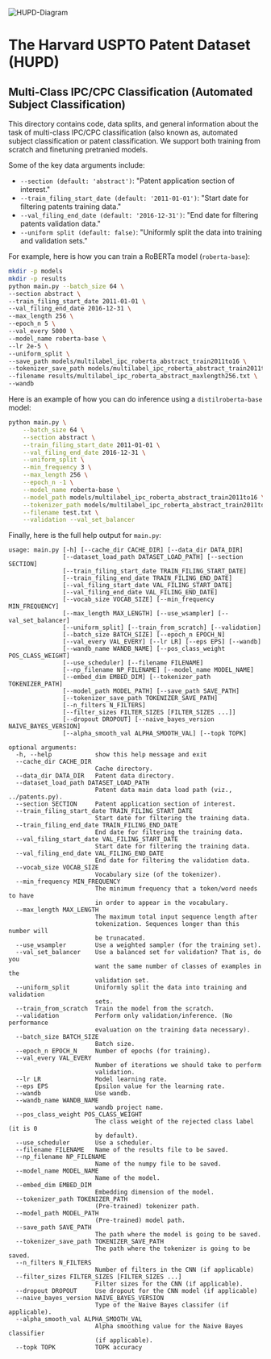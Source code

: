 ![HUPD-Diagram](https://github.com/suzgunmirac/hupd/blob/main/figures/HUPD-Logo.png)

# The Harvard USPTO Patent Dataset (HUPD)

## Multi-Class IPC/CPC Classification (Automated Subject Classification)

This directory contains code, data splits, and general information about the task of multi-class IPC/CPC classification (also known as, automated subject classification or patent classification. We support both training from scratch and finetuning pretranied models.

Some of the key data arguments include:
* `--section (default: 'abstract')`: "Patent application section of interest." 
* `--train_filing_start_date (default: '2011-01-01')`: "Start date for filtering patents training data."
* `--val_filing_end_date (default: '2016-12-31')`: "End date for filtering patents validation data."
* `--uniform split (default: false)`: "Uniformly split the data into training and validation sets."


For example, here is how you can train a RoBERTa model (`roberta-base`):
```bash
mkdir -p models
mkdir -p results
python main.py --batch_size 64 \
--section abstract \
--train_filing_start_date 2011-01-01 \
--val_filing_end_date 2016-12-31 \
--max_length 256 \
--epoch_n 5 \
--val_every 5000 \
--model_name roberta-base \
--lr 2e-5 \
--uniform_split \
--save_path models/multilabel_ipc_roberta_abstract_train2011to16 \
--tokenizer_save_path models/multilabel_ipc_roberta_abstract_train2011to16_tokenizer \
--filename results/multilabel_ipc_roberta_abstract_maxlength256.txt \
--wandb
```

Here is an example of how you can do inference using a `distilroberta-base` model:
```bash
python main.py \
    --batch_size 64 \
    --section abstract \
    --train_filing_start_date 2011-01-01 \
    --val_filing_end_date 2016-12-31 \
    --uniform_split \
    --min_frequency 3 \
    --max_length 256 \
    --epoch_n -1 \
    --model_name roberta-base \
    --model_path models/multilabel_ipc_roberta_abstract_train2011to16 \
    --tokenizer_path models/multilabel_ipc_roberta_abstract_train2011to16_tokenizer \
    --filename test.txt \
    --validation --val_set_balancer
```

Finally, here is the full help output for `main.py`:
```
usage: main.py [-h] [--cache_dir CACHE_DIR] [--data_dir DATA_DIR]
               [--dataset_load_path DATASET_LOAD_PATH] [--section SECTION]
               [--train_filing_start_date TRAIN_FILING_START_DATE]
               [--train_filing_end_date TRAIN_FILING_END_DATE]
               [--val_filing_start_date VAL_FILING_START_DATE]
               [--val_filing_end_date VAL_FILING_END_DATE]
               [--vocab_size VOCAB_SIZE] [--min_frequency MIN_FREQUENCY]
               [--max_length MAX_LENGTH] [--use_wsampler] [--val_set_balancer]
               [--uniform_split] [--train_from_scratch] [--validation]
               [--batch_size BATCH_SIZE] [--epoch_n EPOCH_N]
               [--val_every VAL_EVERY] [--lr LR] [--eps EPS] [--wandb]
               [--wandb_name WANDB_NAME] [--pos_class_weight POS_CLASS_WEIGHT]
               [--use_scheduler] [--filename FILENAME]
               [--np_filename NP_FILENAME] [--model_name MODEL_NAME]
               [--embed_dim EMBED_DIM] [--tokenizer_path TOKENIZER_PATH]
               [--model_path MODEL_PATH] [--save_path SAVE_PATH]
               [--tokenizer_save_path TOKENIZER_SAVE_PATH]
               [--n_filters N_FILTERS]
               [--filter_sizes FILTER_SIZES [FILTER_SIZES ...]]
               [--dropout DROPOUT] [--naive_bayes_version NAIVE_BAYES_VERSION]
               [--alpha_smooth_val ALPHA_SMOOTH_VAL] [--topk TOPK]

optional arguments:
  -h, --help            show this help message and exit
  --cache_dir CACHE_DIR
                        Cache directory.
  --data_dir DATA_DIR   Patent data directory.
  --dataset_load_path DATASET_LOAD_PATH
                        Patent data main data load path (viz., ../patents.py).
  --section SECTION     Patent application section of interest.
  --train_filing_start_date TRAIN_FILING_START_DATE
                        Start date for filtering the training data.
  --train_filing_end_date TRAIN_FILING_END_DATE
                        End date for filtering the training data.
  --val_filing_start_date VAL_FILING_START_DATE
                        Start date for filtering the training data.
  --val_filing_end_date VAL_FILING_END_DATE
                        End date for filtering the validation data.
  --vocab_size VOCAB_SIZE
                        Vocabulary size (of the tokenizer).
  --min_frequency MIN_FREQUENCY
                        The minimum frequency that a token/word needs to have
                        in order to appear in the vocabulary.
  --max_length MAX_LENGTH
                        The maximum total input sequence length after
                        tokenization. Sequences longer than this number will
                        be trunacated.
  --use_wsampler        Use a weighted sampler (for the training set).
  --val_set_balancer    Use a balanced set for validation? That is, do you
                        want the same number of classes of examples in the
                        validation set.
  --uniform_split       Uniformly split the data into training and validation
                        sets.
  --train_from_scratch  Train the model from the scratch.
  --validation          Perform only validation/inference. (No performance
                        evaluation on the training data necessary).
  --batch_size BATCH_SIZE
                        Batch size.
  --epoch_n EPOCH_N     Number of epochs (for training).
  --val_every VAL_EVERY
                        Number of iterations we should take to perform
                        validation.
  --lr LR               Model learning rate.
  --eps EPS             Epsilon value for the learning rate.
  --wandb               Use wandb.
  --wandb_name WANDB_NAME
                        wandb project name.
  --pos_class_weight POS_CLASS_WEIGHT
                        The class weight of the rejected class label (it is 0
                        by default).
  --use_scheduler       Use a scheduler.
  --filename FILENAME   Name of the results file to be saved.
  --np_filename NP_FILENAME
                        Name of the numpy file to be saved.
  --model_name MODEL_NAME
                        Name of the model.
  --embed_dim EMBED_DIM
                        Embedding dimension of the model.
  --tokenizer_path TOKENIZER_PATH
                        (Pre-trained) tokenizer path.
  --model_path MODEL_PATH
                        (Pre-trained) model path.
  --save_path SAVE_PATH
                        The path where the model is going to be saved.
  --tokenizer_save_path TOKENIZER_SAVE_PATH
                        The path where the tokenizer is going to be saved.
  --n_filters N_FILTERS
                        Number of filters in the CNN (if applicable)
  --filter_sizes FILTER_SIZES [FILTER_SIZES ...]
                        Filter sizes for the CNN (if applicable).
  --dropout DROPOUT     Use dropout for the CNN model (if applicable)
  --naive_bayes_version NAIVE_BAYES_VERSION
                        Type of the Naive Bayes classifer (if applicable).
  --alpha_smooth_val ALPHA_SMOOTH_VAL
                        Alpha smoothing value for the Naive Bayes classifier
                        (if applicable).
  --topk TOPK           TOPK accuracy
```